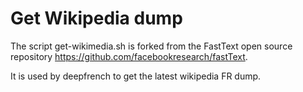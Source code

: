 
# Get Wikipedia dump

The script get-wikimedia.sh is forked from the FastText open source repository https://github.com/facebookresearch/fastText.

It is used by deepfrench to get the latest wikipedia FR dump.
